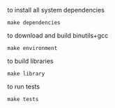 to install all system dependencies

```
make dependencies
```

to download and build binutils+gcc

```
make environment
```

to build libraries

```
make library
```

to run tests

```
make tests
```